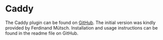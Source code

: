 # Caddy

The Caddy plugin can be found on [GitHub](https://github.com/pirsch-analytics/caddy-pirsch-plugin). The initial version was kindly provided by Ferdinand Mütsch. Installation and usage instructions can be found in the readme file on GitHub.
